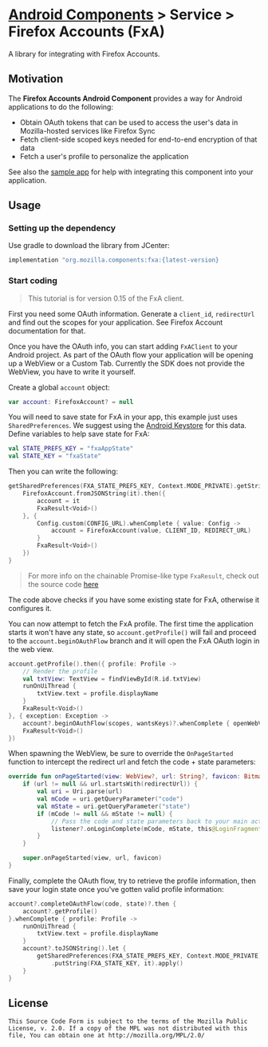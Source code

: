 # [Android Components](../../../README.md) > Service > Firefox Accounts (FxA)

A library for integrating with Firefox Accounts.

## Motivation

The **Firefox Accounts Android Component** provides a way for Android applications to do the following:

* Obtain OAuth tokens that can be used to access the user's data in Mozilla-hosted services like Firefox Sync
* Fetch client-side scoped keys needed for end-to-end encryption of that data
* Fetch a user's profile to personalize the application

See also the [sample app](https://github.com/mozilla-mobile/android-components/tree/master/samples/firefox-accounts)
for help with integrating this component into your application.

## Usage

### Setting up the dependency

Use gradle to download the library from JCenter:

```Groovy
implementation "org.mozilla.components:fxa:{latest-version}
```

### Start coding

> This tutorial is for version 0.15 of the FxA client.

First you need some OAuth information. Generate a `client_id`, `redirectUrl` and find out the scopes for your application.
See Firefox Account documentation for that. 

Once you have the OAuth info, you can start adding `FxAClient` to your Android project.
As part of the OAuth flow your application will be opening up a WebView or a Custom Tab.
Currently the SDK does not provide the WebView, you have to write it yourself.

Create a global `account` object: 

```kotlin
var account: FirefoxAccount? = null
```

You will need to save state for FxA in your app, this example just uses `SharedPreferences`. We suggest using the [Android Keystore]( https://developer.android.com/training/articles/keystore) for this data.
Define variables to help save state for FxA:

```kotlin
val STATE_PREFS_KEY = "fxaAppState"
val STATE_KEY = "fxaState"
```

Then you can write the following:

```kotlin
getSharedPreferences(FXA_STATE_PREFS_KEY, Context.MODE_PRIVATE).getString(FXA_STATE_KEY, "").let {
    FirefoxAccount.fromJSONString(it).then({
        account = it
        FxaResult<Void>()
    }, {
        Config.custom(CONFIG_URL).whenComplete { value: Config ->
            account = FirefoxAccount(value, CLIENT_ID, REDIRECT_URL)
        }
        FxaResult<Void>()
    })
}
```

> For more info on the chainable Promise-like type `FxaResult`, check out the source code [here](https://github.com/mozilla-mobile/android-components/blob/master/components/service/firefox-accounts/src/main/java/mozilla/components/service/fxa/FxaResult.kt)

The code above checks if you have some existing state for FxA, otherwise it configures it.

You can now attempt to fetch the FxA profile. The first time the application starts it won't have any state, so
`account.getProfile()` will fail and proceed to the `account.beginOAuthFlow` branch and it will open the FxA OAuth login
in the web view.

```kotlin
account.getProfile().then({ profile: Profile ->
    // Render the profile
    val txtView: TextView = findViewById(R.id.txtView)
    runOnUiThread {
        txtView.text = profile.displayName
    }
    FxaResult<Void>()
}, { exception: Exception ->
    account?.beginOAuthFlow(scopes, wantsKeys)?.whenComplete { openWebView(it) }
    FxaResult<Void>()
})
```

When spawning the WebView, be sure to override the `OnPageStarted` function to intercept the redirect url and fetch the code + state parameters:

```kotlin
override fun onPageStarted(view: WebView?, url: String?, favicon: Bitmap?) {
    if (url != null && url.startsWith(redirectUrl)) {
        val uri = Uri.parse(url)
        val mCode = uri.getQueryParameter("code")
        val mState = uri.getQueryParameter("state")
        if (mCode != null && mState != null) {
            // Pass the code and state parameters back to your main activity
            listener?.onLoginComplete(mCode, mState, this@LoginFragment)
        }
    }

    super.onPageStarted(view, url, favicon)
}
```

Finally, complete the OAuth flow, try to retrieve the profile information, then save your login state once you've gotten valid profile information:

```kotlin
account?.completeOAuthFlow(code, state)?.then {
    account?.getProfile()
}.whenComplete { profile: Profile ->
    runOnUiThread {
        txtView.text = profile.displayName
    }
    account?.toJSONString().let {
        getSharedPreferences(FXA_STATE_PREFS_KEY, Context.MODE_PRIVATE).edit()
            .putString(FXA_STATE_KEY, it).apply()
    }
}
```

## License

    This Source Code Form is subject to the terms of the Mozilla Public
    License, v. 2.0. If a copy of the MPL was not distributed with this
    file, You can obtain one at http://mozilla.org/MPL/2.0/
